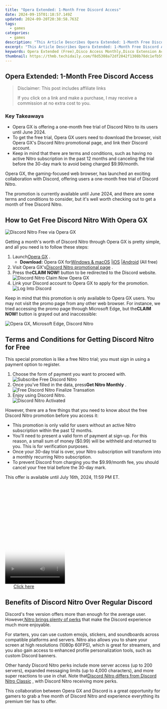 ```yaml
---
title: "Opera Extended: 1-Month Free Discord Access"
date: 2024-09-15T01:18:57.149Z
updated: 2024-09-20T20:38:58.763Z
tags:
  - games
categories:
  - games
description: "This Article Describes Opera Extended: 1-Month Free Discord Access"
excerpt: "This Article Describes Opera Extended: 1-Month Free Discord Access"
keywords: Opera Extended (Free),Disco Access Monthly,Disco Extension Access,Disco Trial,Free Opera Discord,Operatic Voice Chat,Opera Live Shoutouts
thumbnail: https://thmb.techidaily.com/f8d5308a72df2042f1308b78dc1efb598f7f3491c673912341c93c2d4c06d1ec.jpg
---
```


## Opera Extended: 1-Month Free Discord Access

>  Disclaimer: This post includes affiliate links
>
>  If you click on a link and make a purchase, I may receive a commission at no extra cost to you.
>

### Key Takeaways

* Opera GX is offering a one-month free trial of Discord Nitro to its users until June 2024.
* To get the free trial, Opera GX users need to download the browser, visit Opera GX's Discord Nitro promotional page, and link their Discord account.
* Keep in mind that there are terms and conditions, such as having no active Nitro subscription in the past 12 months and canceling the trial before the 30-day mark to avoid being charged $9.99/month.

 Opera GX, the gaming-focused web browser, has launched an exciting collaboration with Discord, offering users a one-month free trial of Discord Nitro.

 The promotion is currently available until June 2024, and there are some terms and conditions to consider, but it's well worth checking out to get a month of free Discord Nitro.

## How to Get Free Discord Nitro With Opera GX

![Discord Nitro Free via Opera GX](https://static1.makeuseofimages.com/wordpress/wp-content/uploads/2023/12/get-discord-nitro-free-opera-gx.jpg)

 Getting a month's worth of Discord Nitro through Opera GX is pretty simple, and all you need is to follow these steps:

1. Launch[Opera GX](https://www.opera.com/gx) .  
   * **Download:** Opera GX for[Windows & macOS](https://www.opera.com/gx) |[iOS](https://apps.apple.com/us/app/opera-gx/id1559740799) |[Android](https://www.anrdoezrs.net/links/7251228/type/dlg/sid/UUmuoUeUpU2031412/https://play.google.com/store/apps/details?id=com.opera.gx) (All free)
2. Visit Opera GX's[Discord Nitro promotional page](http://www.opera.com/gx/discord-nitro) .
3. Press the**CLAIM NOW!** button to be redirected to the Discord website.  
![Discord Nitro Claim Now Opera GX](https://static1.makeuseofimages.com/wordpress/wp-content/uploads/2023/12/discord-nitro-claim-now.jpg)
4. Link your Discord account to Opera GX to apply for the promotion.  
![Log Into Discord](https://static1.makeuseofimages.com/wordpress/wp-content/uploads/2023/12/log-into-discord.jpg)

 Keep in mind that this promotion is only available to Opera GX users. You may not visit the promo page from any other web browser. For instance, we tried accessing the promo page through Microsoft Edge, but the**CLAIM NOW!** button is grayed out and inaccessible:

![Opera GX, Microsoft Edge, Discord Nitro](https://static1.makeuseofimages.com/wordpress/wp-content/uploads/2023/12/opera-gx-microsoft-edge-discord-nitro.jpg)

## Terms and Conditions for Getting Discord Nitro for Free

 This special promotion is like a free Nitro trial; you must sign in using a payment option to register.

1. Choose the form of payment you want to proceed with.  
![Subscribe Free Discord Nitro](https://static1.makeuseofimages.com/wordpress/wp-content/uploads/2023/12/subscribe-free-discord-nitro.jpg)
2. Once you've filled in the data, press**Get Nitro Monthly** .  
![Free Discord Nitro Finalize Transation](https://static1.makeuseofimages.com/wordpress/wp-content/uploads/2023/12/free-discord-nitro-finalize-transation.jpg)
3. Enjoy using Discord Nitro.  
![Discord Nitro Activated](https://static1.makeuseofimages.com/wordpress/wp-content/uploads/2023/12/discord-nitro-activated.jpg)

 However, there are a few things that you need to know about the free Discord Nitro promotion before you access it:

* This promotion is only valid for users without an active Nitro subscription within the past 12 months.
* You'll need to present a valid form of payment at sign-up. For this reason, a small sum of money ($0.99) will be withheld and returned to you. This is for verification purposes.
* Once your 30-day trial is over, your Nitro subscription will transform into a monthly recurring Nitro subscription.
* To prevent Discord from charging you the $9.99/month fee, you should cancel your free trial before the 30-day mark.

This offer is available until July 16th, 2024, 11:59 PM ET.

<!-- affiliate ads begin -->
<span id="1702748">
					<video width="192" height="320" style="cursor:pointer"
           poster="//a.impactradius-go.com/display-clicktoplayimage/1702748.png"
           onclick="if(!this.playClicked){this.play();this.setAttribute('controls',true);this.playClicked=true;}">
	   <source src="//a.impactradius-go.com/display-ad/18544-1702748">
	   <img src="//a.impactradius-go.com/display-clicktoplayimage/1702748.png" style="border: none; height: 100%; width: 100%; object-fit: contain">
	</video>
	<div style="width:120px;text-align:center"><a href="javascript:window.open(decodeURIComponent('https%3A%2F%2Ftwopages.pxf.io%2Fc%2F5597632%2F1702748%2F18544'), '_blank');void(0);">Click here</a></div>
</span>
<img height="0" width="0" src="https://imp.pxf.io/i/5597632/1702748/18544" style="position:absolute;visibility:hidden;" border="0" />
<!-- affiliate ads end -->

## Benefits of Discord Nitro Over Regular Discord

 Discord's free version offers more than enough for the average user. However,[Nitro brings plenty of perks](http://www.makeuseof.com/is-discord-nitro-worth-it/) that make the Discord experience much more enjoyable.

 For starters, you can use custom emojis, stickers, and soundboards across compatible platforms and servers. Nitro also allows you to share your screen at high resolutions (1080p 60FPS), which is great for streamers, and you also gain access to enhanced profile personalization tools, such as custom Discord banners.

 Other handy Discord Nitro perks include more server access (up to 200 servers), expanded messaging limits (up to 4,000 characters), and more super reactions to use in chat. Note that[Discord Nitro differs from Discord Nitro Classic](https://www.makeuseof.com/discord-nitro-vs-discord-nitro-classic/) , with Discord Nitro receiving more perks.

 This collaboration between Opera GX and Discord is a great opportunity for gamers to grab a free month of Discord Nitro and experience everything its premium tier has to offer.

<ins class="adsbygoogle"
     style="display:block"
     data-ad-format="autorelaxed"
     data-ad-client="ca-pub-7571918770474297"
     data-ad-slot="1223367746"></ins>

<ins class="adsbygoogle"
     style="display:block"
     data-ad-client="ca-pub-7571918770474297"
     data-ad-slot="8358498916"
     data-ad-format="auto"
     data-full-width-responsive="true"></ins>



